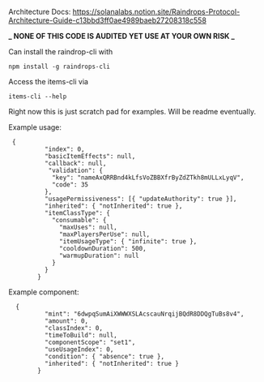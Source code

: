 Architecture Docs: https://solanalabs.notion.site/Raindrops-Protocol-Architecture-Guide-c13bbd3ff0ae4989baeb27208318c558

**_ NONE OF THIS CODE IS AUDITED YET USE AT YOUR OWN RISK _**

Can install the raindrop-cli with

`npm install -g raindrops-cli`

Access the items-cli via

`items-cli --help`

Right now this is just scratch pad for examples. Will be readme eventually.

Example usage:

```
 {
          "index": 0,
          "basicItemEffects": null,
          "callback": null,
           "validation": {
            "key": "nameAxQRRBnd4kLfsVoZBBXfrByZdZTkh8mULLxLyqV",
            "code": 35
          },
          "usagePermissiveness": [{ "updateAuthority": true }],
          "inherited": { "notInherited": true },
          "itemClassType": {
            "consumable": {
              "maxUses": null,
              "maxPlayersPerUse": null,
              "itemUsageType": { "infinite": true },
              "cooldownDuration": 500,
              "warmupDuration": null
            }
          }
        }
```

Example component:

```
  {
          "mint": "6dwpqSumAiXWWWXSLAcscauNrqijBQdR8DDQgTuBs8v4",
          "amount": 0,
          "classIndex": 0,
          "timeToBuild": null,
          "componentScope": "set1",
          "useUsageIndex": 0,
          "condition": { "absence": true },
          "inherited": { "notInherited": true }
        }
```
